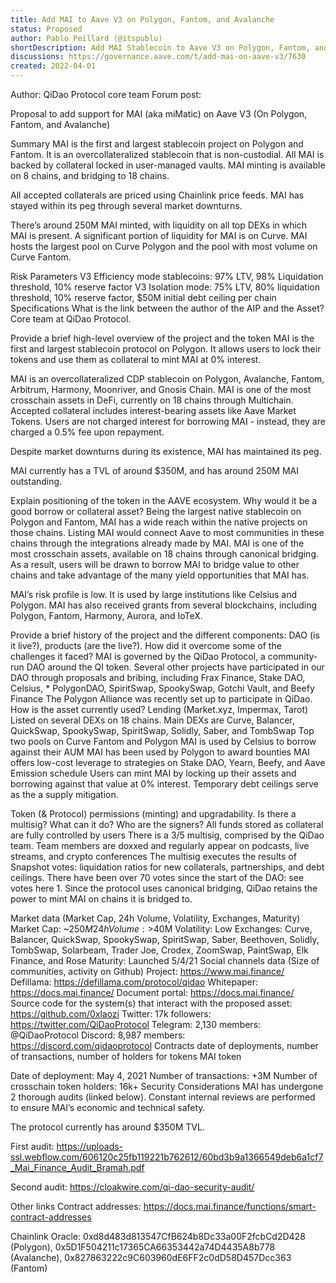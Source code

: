 ```yaml
---
title: Add MAI to Aave V3 on Polygon, Fantom, and Avalanche
status: Proposed
author: Pablo Peillard (@itspublu)
shortDescription: Add MAI Stablecoin to Aave V3 on Polygon, Fantom, and Avalanche
discussions: https://governance.aave.com/t/add-mai-on-aave-v3/7630
created: 2022-04-01
---
```


Author: QiDao Protocol core team
Forum post: 

Proposal to add support for MAI (aka miMatic) on Aave V3 (On Polygon, Fantom, and Avalanche)

Summary
MAI is the first and largest stablecoin project on Polygon and Fantom. It is an overcollateralized stablecoin that is non-custodial. All MAI is backed by collateral locked in user-managed vaults. MAI minting is available on 8 chains, and bridging to 18 chains.

All accepted collaterals are priced using Chainlink price feeds. MAI has stayed within its peg through several market downturns.

There’s around 250M MAI minted, with liquidity on all top DEXs in which MAI is present. A significant portion of liquidity for MAI is on Curve. MAI hosts the largest pool on Curve Polygon and the pool with most volume on Curve Fantom.

Risk Parameters
V3 Efficiency mode stablecoins: 97% LTV, 98% Liquidation threshold, 10% reserve factor
V3 Isolation mode: 75% LTV, 80% liquidation threshold, 10% reserve factor, $50M initial debt ceiling per chain
Specifications
What is the link between the author of the AIP and the Asset?
Core team at QiDao Protocol.

Provide a brief high-level overview of the project and the token
MAI is the first and largest stablecoin protocol on Polygon. It allows users to lock their tokens and use them as collateral to mint MAI at 0% interest.

MAI is an overcollateralized CDP stablecoin on Polygon, Avalanche, Fantom, Arbitrum, Harmony, Moonriver, and Gnosis Chain. MAI is one of the most crosschain assets in DeFi, currently on 18 chains through Multichain. Accepted collateral includes interest-bearing assets like Aave Market Tokens. Users are not charged interest for borrowing MAI - instead, they are charged a 0.5% fee upon repayment.

Despite market downturns during its existence, MAI has maintained its peg.

MAI currently has a TVL of around $350M, and has around 250M MAI outstanding.

Explain positioning of the token in the AAVE ecosystem. Why would it be a good borrow or collateral asset?
Being the largest native stablecoin on Polygon and Fantom, MAI has a wide reach within the native projects on those chains. Listing MAI would connect Aave to most communities in these chains through the integrations already made by MAI.
MAI is one of the most crosschain assets, available on 18 chains through canonical bridging. As a result, users will be drawn to borrow MAI to bridge value to other chains and take advantage of the many yield opportunities that MAI has.

MAI’s risk profile is low. It is used by large institutions like Celsius and Polygon. MAI has also received grants from several blockchains, including Polygon, Fantom, Harmony, Aurora, and IoTeX.

Provide a brief history of the project and the different components: DAO (is it live?), products (are the live?). How did it overcome some of the challenges it faced?
MAI is governed by the QiDao Protocol, a community-run DAO around the QI token.
Several other projects have participated in our DAO through proposals and bribing, including Frax Finance, Stake DAO, Celsius, * PolygonDAO, SpiritSwap, SpookySwap, Gotchi Vault, and Beefy Finance
The Polygon Alliance was recently set up to participate in QiDao.
How is the asset currently used?
Lending (Market.xyz, Impermax, Tarot)
Listed on several DEXs on 18 chains. Main DEXs are Curve, Balancer, QuickSwap, SpookySwap, SpiritSwap, Solidly, Saber, and TombSwap
Top two pools on Curve Fantom and Polygon
MAI is used by Celsius to borrow against their AUM
MAI has been used by Polygon to award bounties
MAI offers low-cost leverage to strategies on Stake DAO, Yearn, Beefy, and Aave
Emission schedule
Users can mint MAI by locking up their assets and borrowing against that value at 0% interest. Temporary debt ceilings serve as the a supply mitigation.

Token (& Protocol) permissions (minting) and upgradability. Is there a multisig? What can it do? Who are the signers?
All funds stored as collateral are fully controlled by users
There is a 3/5 multisig, comprised by the QiDao team. Team members are doxxed and regularly appear on podcasts, live streams, and crypto conferences
The multisig executes the results of Snapshot votes: liquidation ratios for new collaterals, partnerships, and debt ceilings. There have been over 70 votes since the start of the DAO: see votes here 1.
Since the protocol uses canonical bridging, QiDao retains the power to mint MAI on chains it is bridged to.

Market data (Market Cap, 24h Volume, Volatility, Exchanges, Maturity)
Market Cap: ~$250M
24h Volume: >$40M
Volatility: Low
Exchanges: Curve, Balancer, QuickSwap, SpookySwap, SpiritSwap, Saber, Beethoven, Solidly, TombSwap, Solarbeam, Trader Joe, Crodex, ZoomSwap, PaintSwap, Elk Finance, and Rose
Maturity: Launched 5/4/21
Social channels data (Size of communities, activity on Github)
Project: https://www.mai.finance/
Defillama: https://defillama.com/protocol/qidao
Whitepaper: https://docs.mai.finance/
Document portal: https://docs.mai.finance/
Source code for the system(s) that interact with the proposed asset: https://github.com/0xlaozi
Twitter: 17k followers: https://twitter.com/QiDaoProtocol
Telegram: 2,130 members: @QiDaoProtocol
Discord: 8,987 members: https://discord.com/qidaoprotocol
Contracts date of deployments, number of transactions, number of holders for tokens
MAI token

Date of deployment: May 4, 2021
Number of transactions: +3M
Number of crosschain token holders: 16k+
Security Considerations
MAI has undergone 2 thorough audits (linked below). Constant internal reviews are performed to ensure MAI’s economic and technical safety.

The protocol currently has around $350M TVL.

First audit: https://uploads-ssl.webflow.com/606120c25fb119221b762612/60bd3b9a1366549deb6a1cf7_Mai_Finance_Audit_Bramah.pdf

Second audit: https://cloakwire.com/qi-dao-security-audit/

Other links
Contract addresses: https://docs.mai.finance/functions/smart-contract-addresses

Chainlink Oracle: 0xd8d483d813547CfB624b8Dc33a00F2fcbCd2D428 (Polygon), 0x5D1F504211c17365CA66353442a74D4435A8b778 (Avalanche), 0x827863222c9C603960dE6FF2c0dD58D457Dcc363 (Fantom)

